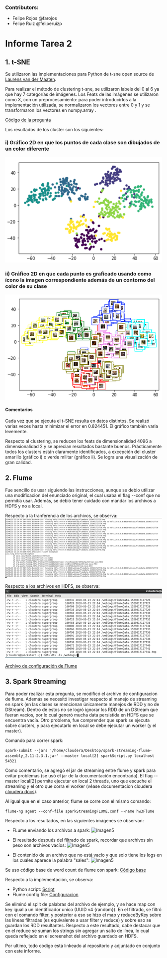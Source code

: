 ### Contributors:
- Felipe Rojos @farojos
- Felipe Ruiz @feliperuizp

# **Informe Tarea 2**

## 1. **t-SNE**

Se utilizaron las implementaciones para Python de t-sne open source de [Laurens van der Maaten](https://lvdmaaten.github.io/tsne/).

Para realizar el método de clustering t-sne, se utilizaron labels del 0 al 6 ya que hay 7 categorías de imágenes. Los Feats de las imágenes se utilizaron como X, con un preprocesamiento: para poder introducirlos a la implementación utilizada, se normalizaron los vectores entre 0 y 1 y se transformaron los vectores en numpy.array .

[Código de la pregunta](https://github.com/feliperuizp/tarea3_bigData/blob/master/Pregunta1/tsne.ipynb)

Los resultados de los cluster son los siguientes:

### i) Gráfico 2D en que los puntos de cada clase son dibujados de un color diferente ###
![Imagen1](./Imagenes/imagen1.png)


### ii) Gráfico 2D en que cada punto es graficado usando como ícono la imagen correspondiente además de un contorno del color de su clase ###
![Imagen2](./Imagenes/imagen2.png)

#### Comentarios ####

Cada vez que se ejecuta el t-SNE resulta en datos distintos. Se realizó varias veces hasta minimizar el error en 0.824451. El gráfico también varia levemente.

Respecto al clustering, se reducen los feats de dimensionalidad 4096 a dimensionalidad 2 y se aprecian resultados bastante buenos. Prácticamente todos los clusters están claramente identificados, a excepción del cluster amarillo (gráfico i) o verde militar (gráfico ii). Se logra una visualización de gran calidad.

## 2. **Flume**

Fue sencillo de usar siguiendo las instrucciones, aunque se debio utilizar una modificacion del enunciado original, el cual usaba el flag --conf que no permitía usar. Además, se debió tener cuidado con mandar los archivos a HDFS y no a local.

Respecto a la tranferencia de los archivos, se observa: 
![Imagen3](./Pregunta2/im2.png)

Respecto a los archivos en HDFS, se observa: 
![Imagen4](./Pregunta2/im1.png)

[Archivo de configuración de Flume](https://github.com/feliperuizp/tarea3_bigData/blob/master/Pregunta2/myConfigFileName.conf)

## 3. **Spark Streaming**

Para poder realizar esta pregunta, se modificó el archivo de configuracion de flume. Además se necesitó investigar respecto al manejo de streaming en spark (en las clases se mencionan únicamente manejos de RDD y no de DStream). Dentro de estos no se logró ignorar los RDD de un DStream que fueran vacíos, por lo cual generó mucha data persistida en HDFS que se encuentra vacía. Otro problema, fue comprender que spark se ejecuta sobre clusters, y para ejecutarlo en local se debe ejecutar un worker (y el master).

Comando para correr spark:

``` spark-submit --jars '/home/cloudera/Desktop/spark-streaming-flume-assembly_2.11-2.3.1.jar' --master local[2] sparkScript.py localhost 54321 ```

Como comentario, se agregó el jar de streaming entre flume y spark para evitar problemas (se usó el jar de la documentación encontrada). El flag --master local[2] permite ejecutar en local 2 threads, uno que escuche el streaming y el otro que corra el worker (véase documentacion cloudera [cloudera docs](https://www.cloudera.com/documentation/enterprise/5-5-x/topics/spark_streaming.html)).

Al igual que en el caso anterior, flume se corre con el mismo comando:

``` flume-ng agent --conf-file sparkStreamingFLUME.conf --name hw3Flume ```
 
 Respecto a los resultados, en las siguientes imágenes se observan:
 
 * FLume enviando los archivos a spark: 
 ![Imagen5](./Pregunta3/im1.png)

 * El resultado después del filtrado de spark, recordar que archivos sin peso son archivos vacíos: 
 ![Imagen5](./Pregunta3/im2.png)
 
 * El contenido de un archivo que no está vacío y que solo tiene los logs en los cuales aparece la palabra "sales": 
 ![Imagen5](./Pregunta3/im3.png)
 
 Se uso código base de word count de flume con spark: [Código base](https://github.com/apache/spark/blob/master/examples/src/main/python/streaming/flume_wordcount.py)
 
 Respecto a la implementación, se observa:
 
 * Python script: 
 [Script](https://github.com/feliperuizp/tarea3_bigData/blob/master/Pregunta3/sparkScript.py)
 * Flume config file: 
 [Configuracion](https://github.com/feliperuizp/tarea3_bigData/blob/master/Pregunta3/sparkStreamingFLUME.conf)
 
 
Se eliminó el split de palabras del archivo de ejemplo, y se hace map con key igual a un identificador unico (UUID v4 {random}). En el filtrado, se filtró con el comando filter, y posterior a eso se hizo el map y reduceByKey sobre las líneas filtradas (es equivalente a usar filter y reduce) y sobre eso se guardan los RDD resultantes. Respecto a este resultado, cabe destacar que en el reduce se suman los strings sin agregar un salto de línea, lo cual queda reflejado en el screenshot del archivo guardado en HDFS.
 
 Por ultimo, todo código está linkeado al repositorio y adjuntado en conjunto con este informe.
 

 
